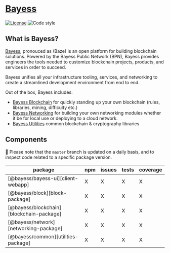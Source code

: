 # [Bayess](https://www.bayess.com)

[![License](https://img.shields.io/badge/License-Apache%202.0-blue.svg)](https://opensource.org/licenses/Apache-2.0)
![Code style](https://img.shields.io/badge/code_style-prettier-ff69b4.svg)

## What is Bayess?

[Bayess](https://www.bayess.com), pronouced as (Baze) is an open platform for building blockchain solutions. Powered by the Bayess Public Network (BPN), Bayess provides engineers the tools needed to customize blockchain projects, products, and services in order to succeed.

Bayess unifies all your infrastructure tooling, services, and networking to create a streamlined development environment from end to end.

Out of the box, Bayess includes:

- [Bayess Blockchain](https://www.bayess.com/docs/features/blockchain) for quickly standing up your own blockchain (rules, libraries, mining, difficulty etc.)
- [Bayess Networking](https://www.bayess.com/docs/features/networking) for building your own networking modules whether it be for local use or deploying to a cloud network.
- [Bayess Utilities](https://www.bayess.com/docs/features/utilities) common blockchain & cryptography libraries

## Components

🚧 Please note that the `master` branch is updated on a daily basis, and to inspect code related to a specific package version.

| package                                  | npm | issues | tests | coverage |
| ---------------------------------------- | --- | ------ | ----- | -------- |
| [@bayess/bayess-ui][client-webapp]       | X   | X      | X     | X        |
| [@bayess/block][block-package]           | X   | X      | X     | X        |
| [@bayess/blockchain][blockchain-package] | X   | X      | X     | X        |
| [@bayess/network][networking-package]    | X   | X      | X     | X        |
| [@bayess/common][utilities-package]      | X   | X      | X     | X        |
